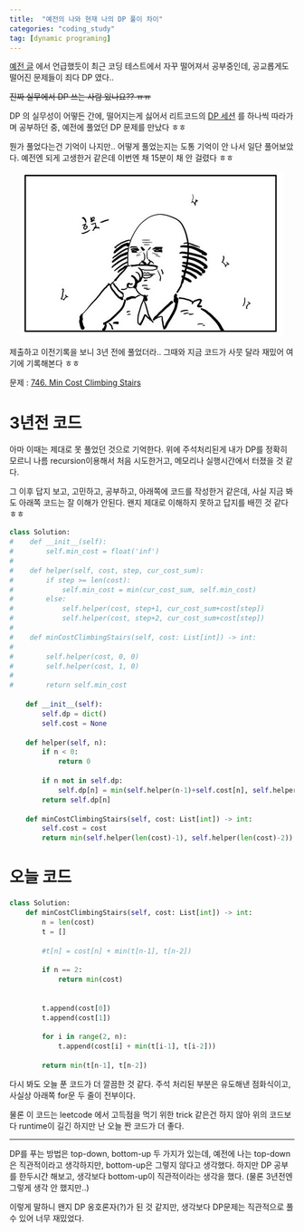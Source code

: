```yaml
---
title:  "예전의 나와 현재 나의 DP 풀이 차이"
categories: "coding_study"
tag: [dynamic programing]
---
```


[예전 글](http://jinwoongkim.net/diary/coding-study-start/) 에서 언급했듯이 최근 코딩 테스트에서 자꾸 떨어져서 공부중인데, 공교롭게도 떨어진 문제들이 죄다 DP 였다.. 

~~진짜 실무에서 DP 쓰는 사람 있나요?? ㅠㅠ~~ 

DP 의 실무성이 어떻든 간에, 떨어지는게 싫어서 리트코드의 [DP 세션]( https://leetcode.com/explore/learn/card/dynamic-programming/) 를 하나씩 따라가며 공부하던 중, 예전에 풀었던 DP 문제를 만났다 ㅎㅎ

뭔가 풀었다는건 기억이 나지만.. 어떻게 풀었는지는 도통 기억이 안 나서 일단 풀어보았다. 예전엔 되게 고생한거 같은데 이번엔 채 15분이 채 안 걸렸다 ㅎㅎ

<p align="center">
  <img src="/images/코쓱.png" />
</p>

 제출하고 이전기록을 보니 3년 전에 풀었더라.. 그때와 지금 코드가 사뭇 달라 재밌어 여기에 기록해본다 ㅎㅎ

  
문제 : [746. Min Cost Climbing Stairs](https://leetcode.com/problems/min-cost-climbing-stairs/)
# 3년전 코드

아마 이때는 제대로 못 풀었던 것으로 기억한다. 위에 주석처리된게 내가 DP를 정확히 모르니 나름 recursion이용해서 처음 시도한거고, 메모리나 실행시간에서 터졌을 것 같다.

그 이후 답지 보고, 고민하고, 공부하고, 아래쪽에 코드를 작성한거 같은데, 사실 지금 봐도 아래쪽 코드는 잘 이해가 안된다. 왠지 제대로 이해하지 못하고 답지를 배낀 것 같다 ㅎㅎ

```python
class Solution:
#    def __init__(self):
#        self.min_cost = float('inf')
#        
#    def helper(self, cost, step, cur_cost_sum):
#        if step >= len(cost):
#            self.min_cost = min(cur_cost_sum, self.min_cost)
#        else:
#            self.helper(cost, step+1, cur_cost_sum+cost[step])
#            self.helper(cost, step+2, cur_cost_sum+cost[step])
# 
#    def minCostClimbingStairs(self, cost: List[int]) -> int:
#               
#        self.helper(cost, 0, 0)
#        self.helper(cost, 1, 0)
#        
#        return self.min_cost

    def __init__(self):
        self.dp = dict()
        self.cost = None
        
    def helper(self, n):
        if n < 0:
            return 0
        
        if n not in self.dp:
            self.dp[n] = min(self.helper(n-1)+self.cost[n], self.helper(n-2)+self.cost[n])
        return self.dp[n]    
    
    def minCostClimbingStairs(self, cost: List[int]) -> int:
        self.cost = cost
        return min(self.helper(len(cost)-1), self.helper(len(cost)-2))
```

# 오늘 코드

```python
class Solution:
    def minCostClimbingStairs(self, cost: List[int]) -> int:
        n = len(cost)
        t = []
        
        #t[n] = cost[n] + min(t[n-1], t[n-2])
        
        if n == 2:
            return min(cost)
        
        
        t.append(cost[0])
        t.append(cost[1])
        
        for i in range(2, n):
            t.append(cost[i] + min(t[i-1], t[i-2]))
        
        return min(t[n-1], t[n-2])
```

다시 봐도 오늘 푼 코드가 더 깔끔한 것 같다. 주석 처리된 부분은 유도해낸 점화식이고, 사실상 아래쪽 for문 두 줄이 전부이다.

물론 이 코드는 leetcode 에서 고득점을 먹기 위한 trick 같은건 하지 않아 위의 코드보다 runtime이 길긴 하지만 난 오늘 짠 코드가 더 좋다.

---


DP를 푸는 방법은 top-down, bottom-up 두 가지가 있는데, 예전에 나는 top-down은 직관적이라고 생각하지만, bottom-up은 그렇지 않다고 생각했다. 하지만 DP 공부를 한두시간 해보고, 생각보다 bottom-up이 직관적이라는 생각을 했다. (물론 3년전엔 그렇게 생각 안 했지만..)

이렇게 말하니 왠지 DP 옹호론자(?)가 된 것 같지만, 생각보다 DP문제는 직관적으로 풀 수 있어 너무 재밌었다. 